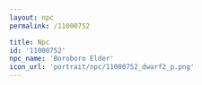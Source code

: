 ```yaml
---
layout: npc
permalink: /11000752

title: Npc
id: '11000752'
npc_name: 'Boroboro Elder'
icon_url: 'portrait/npc/11000752_dwarf2_p.png'
---
```

